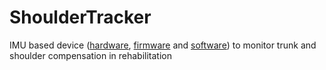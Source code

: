 # ShoulderTracker
IMU based device ([hardware](Hardware), [firmware](Firmware) and [software](Software)) to monitor trunk and shoulder compensation in rehabilitation
